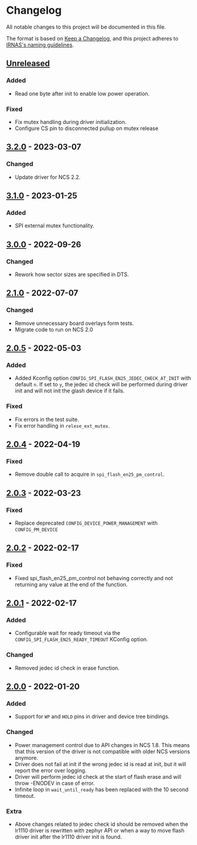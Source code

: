 # Changelog

All notable changes to this project will be documented in this file.

The format is based on [Keep a Changelog](https://keepachangelog.com/en/1.0.0/),
and this project adheres to [IRNAS's naming guidelines](https://github.com/IRNAS/irnas-core/blob/master/GITHUB_NAMING_GUIDELINES.md).

## [Unreleased]

### Added

- Read one byte after init to enable low power operation.

### Fixed

- Fix mutex handling during driver initialization.
- Configure CS pin to disconnected pullup on mutex release

## [3.2.0] - 2023-03-07

### Changed

-   Update driver for NCS 2.2.

## [3.1.0] - 2023-01-25

### Added

-   SPI external mutex functionality.

## [3.0.0] - 2022-09-26

### Changed

-   Rework how sector sizes are specified in DTS.

## [2.1.0] - 2022-07-07

### Changed

-   Remove unnecessary board overlays form tests.
-   Migrate code to run on NCS 2.0

## [2.0.5] - 2022-05-03

### Added

-   Added Kconfig option `CONFIG_SPI_FLASH_EN25_JEDEC_CHECK_AT_INIT` with default `n`. If set to `y`, the jedec id check will be performed during driver init and will not init the glash device if it fails.

### Fixed

-   Fix errors in the test suite.
-   Fix error handling in `relese_ext_mutex`.

## [2.0.4] - 2022-04-19

### Fixed

-   Remove double call to acquire in `spi_flash_en25_pm_control`.

## [2.0.3] - 2022-03-23

### Fixed

-   Replace deprecated `CONFIG_DEVICE_POWER_MANAGEMENT` with `CONFIG_PM_DEVICE`

## [2.0.2] - 2022-02-17

### Fixed

-   Fixed spi_flash_en25_pm_control not behaving correctly and not returning any value at the end of the function.

## [2.0.1] - 2022-02-17

### Added

-   Configurable wait for ready timeout via the `CONFIG_SPI_FLASH_EN25_READY_TIMEOUT` KConfig option.

### Changed

-   Removed jedec id check in erase function.

## [2.0.0] - 2022-01-20

### Added

-   Support for `WP` and `HOLD` pins in driver and device tree bindings.

### Changed

-   Power management control due to API changes in NCS 1.8. This means that this version of the driver is not compatible with older NCS versions anymore.
-   Driver does not fail at init if the wrong jedec id is read at init, but it will report the error over logging.
-   Driver will perform jedec id check at the start of flash erase and will throw -ENODEV in case of error.
-   Infinite loop in `wait_until_ready` has been replaced with the 10 second timeout.

### Extra

-   Above changes related to jedec check id should be removed when the lr1110 driver is rewritten with zephyr API or when a way to move flash driver init after the lr1110 driver init is found.

[Unreleased]: https://github.com/IRNAS/zephyr-spi-flash-en25-driver/compare/v3.2.0...HEAD

[3.2.0]: https://github.com/IRNAS/zephyr-spi-flash-en25-driver/compare/v3.1.0...v3.2.0

[3.1.0]: https://github.com/IRNAS/zephyr-spi-flash-en25-driver/compare/v3.0.0...v3.1.0

[3.0.0]: https://github.com/IRNAS/zephyr-spi-flash-en25-driver/compare//v2.1.0...v3.0.0

[2.1.0]: https://github.com/IRNAS/zephyr-spi-flash-en25-driver/compare/v2.0.5.../v2.1.0

[2.0.5]: https://github.com/IRNAS/zephyr-spi-flash-en25-driver/compare/v2.0.4.../v2.0.5

[2.0.4]: https://github.com/IRNAS/zephyr-spi-flash-en25-driver/compare/v2.0.3.../v2.0.4

[2.0.3]: https://github.com/IRNAS/zephyr-spi-flash-en25-driver/compare/v2.0.2.../v2.0.3

[2.0.2]: https://github.com/IRNAS/zephyr-spi-flash-en25-driver/compare/v2.0.1.../v2.0.2

[2.0.1]: https://github.com/IRNAS/zephyr-spi-flash-en25-driver/compare/v2.0.0.../v2.0.1

[2.0.0]: https://github.com/IRNAS/zephyr-spi-flash-en25-driver/compare/v1.1.1.../v2.0.0
